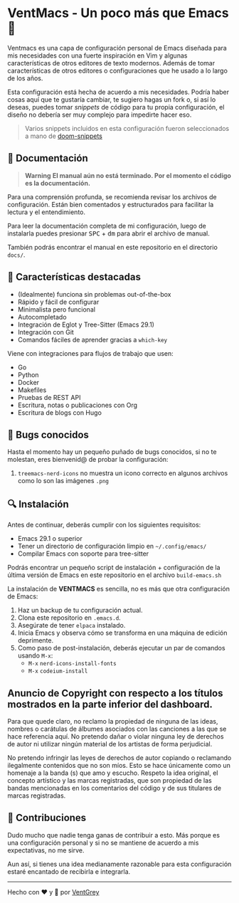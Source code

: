 # VentMacs - Un poco más que Emacs 🚀

Ventmacs es una capa de configuración personal de Emacs diseñada para mis necesidades con una fuerte inspiración en Vim y algunas características de otros editores de texto modernos. Además de tomar características de otros editores o configuraciones que he usado a lo largo de los años.

Esta configuración está hecha de acuerdo a mis necesidades. Podría haber cosas aquí que te gustaría cambiar, te sugiero hagas un fork o, si así lo deseas, puedes tomar *snippets* de código para tu propia configuración, el diseño no debería ser muy complejo para impedirte hacer eso.

> Varios snippets incluidos en esta configuración fueron seleccionados a mano de [doom-snippets](https://github.com/doomemacs/snippets)

## 📘 Documentación

> **Warning**
> **El manual aún no está terminado. Por el momento el código es la documentación.**

Para una comprensión profunda, se recomienda revisar los archivos de configuración. Están bien comentados y estructurados para facilitar la lectura y el entendimiento.

Para leer la documentación completa de mi configuración, luego de instalarla puedes presionar <kbd>SPC</kbd> + <kbd>dm</kbd> para abrir el archivo de manual.

También podrás encontrar el manual en este repositorio en el directorio `docs/`.

## 🌟 Características destacadas
- (Idealmente) funciona sin problemas out-of-the-box
- Rápido y fácil de configurar
- Minimalista pero funcional
- Autocompletado
- Integración de Eglot y Tree-Sitter (Emacs 29.1)
- Integración con Git
- Comandos fáciles de aprender gracias a `which-key`

Viene con integraciones para flujos de trabajo que usen:

- Go
- Python
- Docker
- Makefiles
- Pruebas de REST API
- Escritura, notas o publicaciones con Org
- Escritura de blogs con Hugo

## 🐛 Bugs conocidos

Hasta el momento hay un pequeño puñado de bugs conocidos, si no te molestan, eres bienvenid@ de probar la configuración:

1. `treemacs-nerd-icons` no muestra un icono correcto en algunos archivos como lo son las imágenes `.png`

## 🔍 Instalación

Antes de continuar, deberás cumplir con los siguientes requisitos:

- Emacs 29.1 o superior
- Tener un directorio de configuración limpio en `~/.config/emacs/`
- Compilar Emacs con soporte para tree-sitter

Podrás encontrar un pequeño script de instalación + configuración de la última versión de Emacs en este repositorio en el archivo `build-emacs.sh`

La instalación de **VENTMACS** es sencilla, no es más que otra configuración de Emacs:

1. Haz un backup de tu configuración actual.
2. Clona este repositorio en `.emacs.d`.
3. Asegúrate de tener `elpaca` instalado.
4. Inicia Emacs y observa cómo se transforma en una máquina de edición deprimente.
5. Como paso de post-instalación, deberás ejecutar un par de comandos usando `M-x`:
   - `M-x` `nerd-icons-install-fonts`
   - `M-x` `codeium-install`

## Anuncio de Copyright con respecto a los títulos mostrados en la parte inferior del dashboard.

Para que quede claro, no reclamo la propiedad de ninguna de las ideas, nombres o carátulas de álbumes asociados con las canciones a las que se hace referencia aquí. No pretendo dañar o violar ninguna ley de derechos de autor ni utilizar ningún material de los artistas de forma perjudicial.

No pretendo infringir las leyes de derechos de autor copiando o reclamando ilegalmente contenidos que no son míos. Esto se hace únicamente como un homenaje a la banda (s) que amo y escucho. Respeto la idea original, el concepto artístico y las marcas registradas, que son propiedad de las bandas mencionadas en los comentarios del código y de sus titulares de marcas registradas.

## 👐 Contribuciones

Dudo mucho que nadie tenga ganas de contribuir a esto. Más porque es una configuración personal y si no se mantiene de acuerdo a mis expectativas, no me sirve. 

Aun así, si tienes una idea medianamente razonable para esta configuración estaré encantado de recibirla e integrarla.

---

Hecho con ❤️ y 🐧 por [VentGrey](https://github.com/VentGrey)
